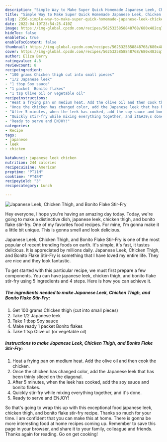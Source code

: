 ```yaml
---
description: "Simple Way to Make Super Quick Homemade Japanese Leek, Chicken Thigh, and Bonito Flake Stir-Fry"
title: "Simple Way to Make Super Quick Homemade Japanese Leek, Chicken Thigh, and Bonito Flake Stir-Fry"
slug: 2356-simple-way-to-make-super-quick-homemade-japanese-leek-chicken-thigh-and-bonito-flake-stir-fry
date: 2022-04-19T23:54:25.410Z
image: https://img-global.cpcdn.com/recipes/5625325858848768/680x482cq70/japanese-leek-chicken-thigh-and-bonito-flake-stir-fry-recipe-main-photo.jpg
hideToc: false
enableToc: true
enableTocContent: false
thumbnail: https://img-global.cpcdn.com/recipes/5625325858848768/680x482cq70/japanese-leek-chicken-thigh-and-bonito-flake-stir-fry-recipe-main-photo.jpg
cover: https://img-global.cpcdn.com/recipes/5625325858848768/680x482cq70/japanese-leek-chicken-thigh-and-bonito-flake-stir-fry-recipe-main-photo.jpg
author: Eliza Berry
ratingvalue: 4.8
reviewcount: 8
recipeingredient:
- "100 grams Chicken thigh cut into small pieces"
- "1/2 Japanese leek"
- "1 tbsp Soy sauce"
- "1 packet  Bonito flakes"
- "1 tsp Olive oil or vegetable oil"
recipeinstructions:
- "Heat a frying pan on medium heat. Add the olive oil and then cook the chicken."
- "Once the chicken has changed color, add the Japanese leek that has been thinly sliced on the diagonal."
- "After 5 minutes, when the leek has cooked, add the soy sauce and bonito flakes."
- "Quickly stir-fry while mixing everything together, and it&#39;s done."
- "Ready to serve and ENJOY!"
categories:
- Recipe
tags:
- japanese
- leek
- chicken

katakunci: japanese leek chicken 
nutrition: 244 calories
recipecuisine: American
preptime: "PT11M"
cooktime: "PT48M"
recipeyield: "3"
recipecategory: Lunch

---
```



![Japanese Leek, Chicken Thigh, and Bonito Flake Stir-Fry](https://img-global.cpcdn.com/recipes/5625325858848768/680x482cq70/japanese-leek-chicken-thigh-and-bonito-flake-stir-fry-recipe-main-photo.jpg)

Hey everyone, I hope you're having an amazing day today. Today, we're going to make a distinctive dish, japanese leek, chicken thigh, and bonito flake stir-fry. One of my favorites food recipes. For mine, I'm gonna make it a little bit unique. This is gonna smell and look delicious.



Japanese Leek, Chicken Thigh, and Bonito Flake Stir-Fry is one of the most popular of recent trending foods on earth. It's simple, it's fast, it tastes delicious. It is appreciated by millions daily. Japanese Leek, Chicken Thigh, and Bonito Flake Stir-Fry is something that I have loved my entire life. They are nice and they look fantastic.


To get started with this particular recipe, we must first prepare a few components. You can have japanese leek, chicken thigh, and bonito flake stir-fry using 5 ingredients and 4 steps. Here is how you can achieve it.

<!--inarticleads1-->

##### The ingredients needed to make Japanese Leek, Chicken Thigh, and Bonito Flake Stir-Fry:

1. Get 100 grams Chicken thigh (cut into small pieces)
1. Take 1/2 Japanese leek
1. Take 1 tbsp Soy sauce
1. Make ready 1 packet  Bonito flakes
1. Take 1 tsp Olive oil (or vegetable oil)




<!--inarticleads2-->

##### Instructions to make Japanese Leek, Chicken Thigh, and Bonito Flake Stir-Fry:

1. Heat a frying pan on medium heat. Add the olive oil and then cook the chicken.
1. Once the chicken has changed color, add the Japanese leek that has been thinly sliced on the diagonal.
1. After 5 minutes, when the leek has cooked, add the soy sauce and bonito flakes.
1. Quickly stir-fry while mixing everything together, and it&#39;s done.
1. Ready to serve and ENJOY!



So that's going to wrap this up with this exceptional food japanese leek, chicken thigh, and bonito flake stir-fry recipe. Thanks so much for your time. I am confident that you can make this at home. There is gonna be more interesting food at home recipes coming up. Remember to save this page in your browser, and share it to your family, colleague and friends. Thanks again for reading. Go on get cooking!
